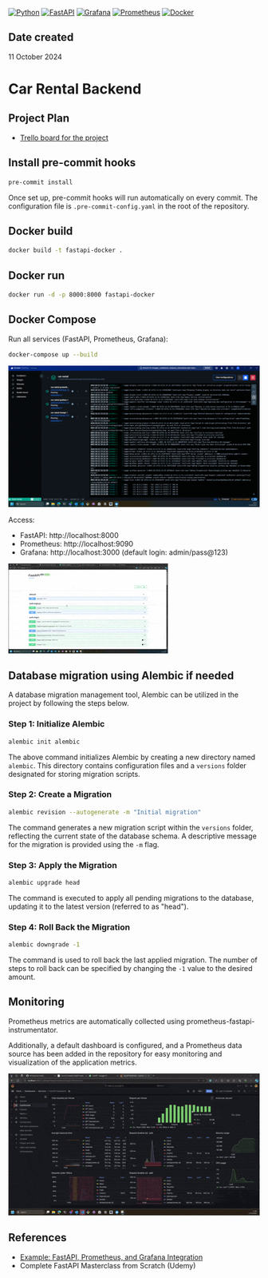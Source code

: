 [![Python](https://img.shields.io/badge/Python-3776AB?logo=python&logoColor=fff)](#)
[![FastAPI](https://img.shields.io/badge/FastAPI-009485.svg?logo=fastapi&logoColor=white)](#)
[![Grafana](https://img.shields.io/badge/grafana-%23F46800.svg?logo=grafana&logoColor=white)](#)
[![Prometheus](https://img.shields.io/badge/Prometheus-E6522C?logo=Prometheus&logoColor=white)](#)
[![Docker](https://img.shields.io/badge/Docker-2496ED?logo=docker&logoColor=fff)](#)

## Date created

11 October 2024

# Car Rental Backend

## Project Plan

* [Trello board for the project](https://trello.com/b/OkSa33ub/car-rental-project-scrum-board)

## Install pre-commit hooks

```bash
pre-commit install
```

Once set up, pre-commit hooks will run automatically on every commit. The configuration file is `.pre-commit-config.yaml` in the root of the repository.

## Docker build

```bash
docker build -t fastapi-docker .
```

## Docker run

```bash
docker run -d -p 8000:8000 fastapi-docker
```

## Docker Compose

Run all services (FastAPI, Prometheus, Grafana):

```bash
docker-compose up --build
```

![docker-compose](screenshots/docker-compose.png)

Access:
- FastAPI: http://localhost:8000
- Prometheus: http://localhost:9090
- Grafana: http://localhost:3000 (default login: admin/pass@123)


![fastapi](screenshots/fastapi.gif)

## Database migration using Alembic if needed

A database migration management tool, Alembic can be utilized in the project by following the steps below.

### Step 1: Initialize Alembic

```bash
alembic init alembic
```
The above command initializes Alembic by creating a new directory named `alembic`. This directory contains configuration files and a `versions` folder designated for storing migration scripts.

### Step 2: Create a Migration

```bash
alembic revision --autogenerate -m "Initial migration"
```
The command generates a new migration script within the `versions` folder, reflecting the current state of the database schema. A descriptive message for the migration is provided using the `-m` flag.

### Step 3: Apply the Migration

```bash
alembic upgrade head
```
The command is executed to apply all pending migrations to the database, updating it to the latest version (referred to as "head"). 

### Step 4: Roll Back the Migration

```bash
alembic downgrade -1
```
The command is used to roll back the last applied migration. The number of steps to roll back can be specified by changing the `-1` value to the desired amount.


## Monitoring

Prometheus metrics are automatically collected using prometheus-fastapi-instrumentator. 

Additionally, a default dashboard is configured, and a Prometheus data source has been added in the repository for easy monitoring and visualization of the application metrics.

![monitoring](screenshots/monitoring-grafana-gif.gif)

## References

- [Example: FastAPI, Prometheus, and Grafana Integration](https://github.com/Kludex/fastapi-prometheus-grafana/tree/master)
-  Complete FastAPI Masterclass from Scratch (Udemy)